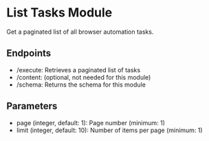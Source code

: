 # List Tasks Module

Get a paginated list of all browser automation tasks.

## Endpoints
- /execute: Retrieves a paginated list of tasks
- /content: (optional, not needed for this module)
- /schema: Returns the schema for this module

## Parameters
- page (integer, default: 1): Page number (minimum: 1)
- limit (integer, default: 10): Number of items per page (minimum: 1)
